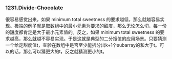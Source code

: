 ### 1231.Divide-Chocolate

很容易感觉出来，如果 minimum total sweetness 的要求越低，那么就越容易实现。极端的例子就是取数组中的最小元素为要求的甜度，那么无论怎么切，每一份的甜度都肯定是大于最小元素值的。反之，如果 minimum total sweetness 的要求越高，那么就越不容易实现。于是这就是典型的二分搜值的应用场景。只要猜测一个给定甜度值t，查验在数组中是否至少能拆分出k+1个subarray的和大于t。可以的话，那么可以猜更大的t，反之就猜测更小的t。
